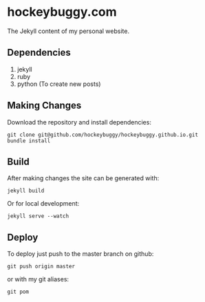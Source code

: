# hockeybuggy.com

The Jekyll content of my personal website.

## Dependencies

1. jekyll
2. ruby
3. python (To create new posts)

## Making Changes

Download the repository and install dependencies:

    git clone git@github.com/hockeybuggy/hockeybuggy.github.io.git
    bundle install

## Build

After making changes the site can be generated with:

    jekyll build

Or for local development:

    jekyll serve --watch

## Deploy

To deploy just push to the master branch on github:

    git push origin master

or with my git aliases:

    git pom

